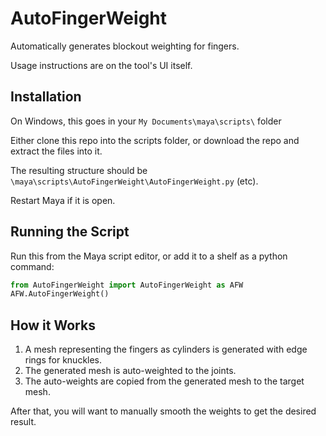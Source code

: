 # AutoFingerWeight

Automatically generates blockout weighting for fingers.

Usage instructions are on the tool's UI itself.

## Installation
On Windows, this goes in your `My Documents\maya\scripts\` folder

Either clone this repo into the scripts folder, or download the repo and extract the files into it.

The resulting structure should be `\maya\scripts\AutoFingerWeight\AutoFingerWeight.py` (etc).

Restart Maya if it is open.

## Running the Script
Run this from the Maya script editor, or add it to a shelf as a python command:
```py
from AutoFingerWeight import AutoFingerWeight as AFW
AFW.AutoFingerWeight()
```

## How it Works
1. A mesh representing the fingers as cylinders is generated with edge rings for knuckles.
2. The generated mesh is auto-weighted to the joints.
3. The auto-weights are copied from the generated mesh to the target mesh.

After that, you will want to manually smooth the weights to get the desired result.